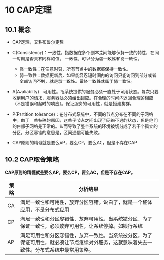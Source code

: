 # 10 CAP定理

## 10.1 概念

* CAP定理，又称布鲁尔定理

* C(Consistency)：一致性。指数据在多个副本之间能够保持一致的特性，在同一时刻是否具有同样的值。
    一致性，可以分为强一致性和弱一致性。
    * 强一致性：在任意时刻，所有节点中的数据都保持一致性。
    * 弱一致性：数据更新后，如果能容忍短时间内的访问只能访问到部分或者全部访问不到，就是弱一致性。最终一致性就属于弱一致性。
    
* A(Avaliablity)：可用性。指系统提供的服务必须一直处于可用状态。每次只要收到用户的请求，服务器就必须给出回应。在合理的时间内返回合理的相应（不是错误和超时的响应）。保证服务的可用性，就是搭建集群。
                
* P(Partition tolerance)：在分布式系统中，不同的节点分布在不同的子网络中，由于一些特殊的原因，这些子节点之间出现了网络不通的状态，但是他们的内部子网络是正常的。从而导致了整个系统的环境被切分成了若干个孤立的分区。分区容错的意思是，区间通信可能失败。

* CAP原则的精髓就是要么AP，要么CP，要么AC，但是不存在CAP

## 10.2 CAP取舍策略

**CAP原则的精髓就是要么AP，要么CP，要么AC，但是不存在CAP。**

| 策略 | 分析结果                                                     |
| ------- | ------------------------------------------------------------ |
| CA      | 满足一致性和可用性，放弃分区容错。说白了，就是一个整体应用，不是分布式应用 |
| CP      | 满足一致性和分区容错性，放弃可用性。当系统被分区，为了保证一致性，必须放弃可用性，让系统停掉。如银行系统 |
| AP      | 满足可用性和分区容错性，放弃一致性。当系统被分区，为了保证可用性，就必须让节点继续对外服务，这就意味着失去一致性。分布式系统中最常用策略。 |